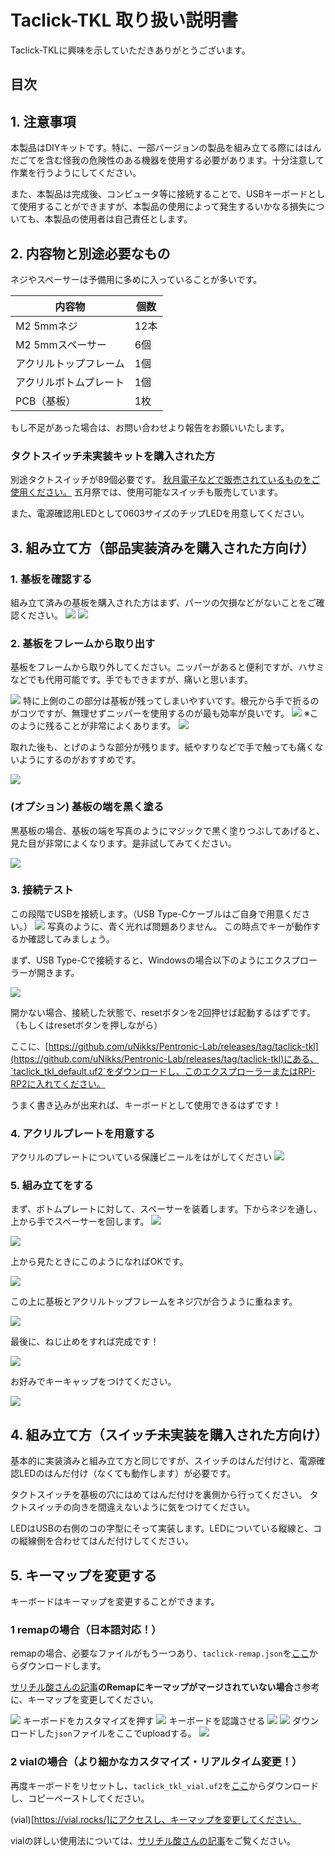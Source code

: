 # Taclick-TKL 取り扱い説明書
Taclick-TKLに興味を示していただきありがとうございます。

## 目次

## 1. 注意事項
本製品はDIYキットです。特に、一部バージョンの製品を組み立てる際にははんだごてを含む怪我の危険性のある機器を使用する必要があります。十分注意して作業を行うようにしてください。

また、本製品は完成後、コンピュータ等に接続することで、USBキーボードとして使用することができますが、本製品の使用によって発生するいかなる損失についても、本製品の使用者は自己責任とします。

## 2. 内容物と別途必要なもの

ネジやスペーサーは予備用に多めに入っていることが多いです。

| 内容物 | 個数 |
|------|------|
| M2 5mmネジ | 12本 |
| M2 5mmスペーサー | 6個 |
| アクリルトップフレーム | 1個 |
| アクリルボトムプレート | 1個 |
| PCB（基板） | 1枚 |

もし不足があった場合は、お問い合わせより報告をお願いいたします。

### タクトスイッチ未実装キットを購入された方

別途タクトスイッチが89個必要です。
[秋月電子などで販売されているものをご使用ください。](https://akizukidenshi.com/catalog/g/g103647/)
五月祭では、使用可能なスイッチも販売しています。

また、電源確認用LEDとして0603サイズのチップLEDを用意してください。

## 3. 組み立て方（部品実装済みを購入された方向け）

### 1. 基板を確認する
組み立て済みの基板を購入された方はまず、パーツの欠損などがないことをご確認ください。
![](../assets/keyboard_1.jpg)
![](../assets/keyboard_1_backside.jpg)

### 2. 基板をフレームから取り出す
基板をフレームから取り外してください。ニッパーがあると便利ですが、ハサミなどでも代用可能です。手でもできますが、痛いと思います。

![](../assets/keyboard_2_removevcut.jpg)
特に上側のこの部分は基板が残ってしまいやすいです。根元から手で折るのがコツですが、無理せずニッパーを使用するのが最も効率が良いです。
![](../assets/keyboard_3_mousebites.jpg)
※このように残ることが非常によくあります。
![](../assets/keyboard_4_remainmousebites.jpg)

取れた後も、とげのような部分が残ります。紙やすりなどで手で触っても痛くないようにするのがおすすめです。

![](../assets/keyboard_5_removedmousebites.jpg)

### (オプション) 基板の端を黒く塗る
黒基板の場合、基板の端を写真のようにマジックで黒く塗りつぶしてあげると、見た目が非常によくなります。是非試してみてください。

![](../assets/keyboard_6_side_black.jpg)

### 3. 接続テスト
この段階でUSBを接続します。（USB Type-Cケーブルはご自身で用意ください。）
![](../assets/keyboard_01_test.jpg)
写真のように、青く光れば問題ありません。
この時点でキーが動作するか確認してみましょう。

まず、USB Type-Cで接続すると、Windowsの場合以下のようにエクスプローラーが開きます。

![](../assets/screenshot_exploler1.png)

開かない場合、接続した状態で、resetボタンを2回押せば起動するはずです。（もしくはresetボタンを押しながら）

ここに、[https://github.com/uNikks/Pentronic-Lab/releases/tag/taclick-tkl](https://github.com/uNikks/Pentronic-Lab/releases/tag/taclick-tkl)にある、`taclick_tkl_default.uf2`をダウンロードし、このエクスプローラーまたはRPI-RP2に入れてください。

うまく書き込みが出来れば、キーボードとして使用できるはずです！

### 4. アクリルプレートを用意する
アクリルのプレートについている保護ビニールをはがしてください
![](../assets/keyboard_7_acryliccover.jpg)

### 5. 組み立てをする
まず、ボトムプレートに対して、スペーサーを装着します。下からネジを通し、上から手でスペーサーを回します。
![](../assets/keyboard_8_spacer.jpg)

![](../assets/keyboard_9_spacer.jpg)

上から見たときにこのようになればOKです。

![](../assets/keyboard_10_all_spacer.jpg)

この上に基板とアクリルトップフレームをネジ穴が合うように重ねます。

![](../assets/keyboard_11_set_pcbtop.jpg)

最後に、ねじ止めをすれば完成です！

![](../assets/keyboard_12_assemblycomplete.jpg)

お好みでキーキャップをつけてください。

![](../assets/keyboard_13_keycap.jpg)

## 4. 組み立て方（スイッチ未実装を購入された方向け）
基本的に実装済みと組み立て方と同じですが、スイッチのはんだ付けと、電源確認LEDのはんだ付け（なくても動作します）が必要です。

タクトスイッチを基板の穴にはめてはんだ付けを裏側から行ってください。
タクトスイッチの向きを間違えないように気をつけてください。

LEDはUSBの右側のコの字型にそって実装します。LEDについている縦線と、コの縦線側を合わせてはんだ付けしてください。

## 5. キーマップを変更する
キーボードはキーマップを変更することができます。

### 1 remapの場合（日本語対応！）
remapの場合、必要なファイルがもう一つあり、`taclick-remap.json`を[ここ](https://github.com/uNikks/Pentronic-Lab/releases/download/taclick-tkl/taclick-remap.json)からダウンロードします。

[サリチル酸さんの記事](https://salicylic-acid3.hatenablog.com/entry/remap-manual)**のRemapにキーマップがマージされていない場合**さ参考に、キーマップを変更してください。

![](../assets/remap.png)
キーボードをカスタマイズを押す
![](../assets/remap2.png)
キーボードを認識させる
![](../assets/remap3.png)
![](../assets/remap4.png)
ダウンロードした`json`ファイルをここでuploadする。
![](../assets/remap5.png)


### 2 vialの場合（より細かなカスタマイズ・リアルタイム変更！）

再度キーボードをリセットし、`taclick_tkl_vial.uf2`を[ここ](https://github.com/uNikks/Pentronic-Lab/releases/download/taclick-tkl/taclick_tkl_vial.uf2)からダウンロードし、コピーペーストしてください。

(vial)[https://vial.rocks/]にアクセスし、キーマップを変更してください。

vialの詳しい使用法については、[サリチル酸さんの記事](https://salicylic-acid3.hatenablog.com/entry/vial-manual)をご覧ください。
